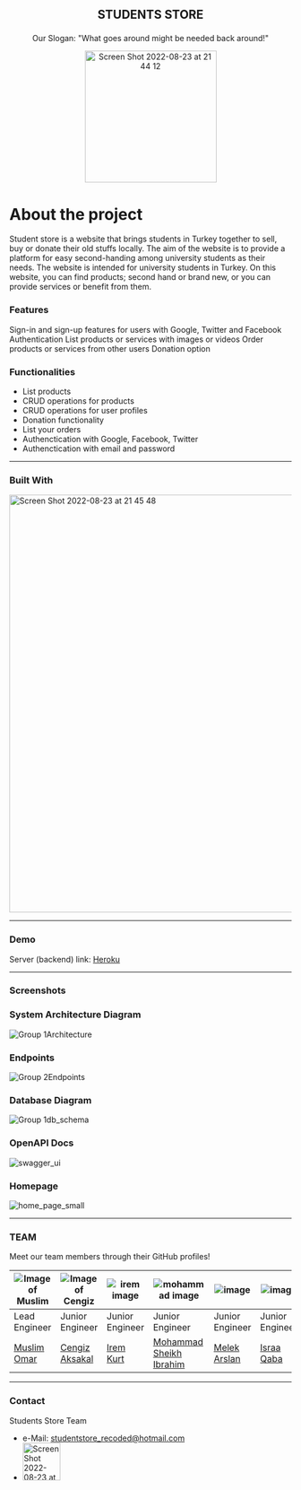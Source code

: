 ## <p align="center">STUDENTS STORE</p> 

<p align="center">Our Slogan: "What goes around might be needed back around!"</p>

<p align="center"><img width="235" alt="Screen Shot 2022-08-23 at 21 44 12" src="https://user-images.githubusercontent.com/89161696/186238707-1631d785-1c6c-4cb5-931b-bf328de5da16.png"></p>

# About the project

Student store is a website that brings students in Turkey together to sell, buy or donate their old stuffs locally. The aim of the website is to provide a platform for easy second-handing among university students as their needs. The website is intended for university students in Turkey. On this website, you can find products; second hand or brand new, or you can provide services or benefit from them.

### Features

Sign-in and sign-up features for users with Google, Twitter and Facebook Authentication
List products or services with images or videos
Order products or services from other users 
Donation option

### Functionalities

- List products
- CRUD operations for products
- CRUD operations for user profiles
- Donation functionality
- List your orders
- Authenctication with Google, Facebook, Twitter
- Authenctication with email and password

________________________________________________________________________________________________________________________________________________________

### Built With

<img width="745" alt="Screen Shot 2022-08-23 at 21 45 48" src="https://user-images.githubusercontent.com/89161696/186238998-ac3b6260-90b6-4d28-84b6-19e79b62c4b2.png">

---

### Demo

Server (backend) link: [Heroku](https://students-store.herokuapp.com/)

________________________________________________________________________________________________________________________________________________________

### Screenshots

### System Architecture Diagram

![Group 1Architecture](https://user-images.githubusercontent.com/44938318/187095949-c558fa5c-1425-40e1-a8f1-e92d311554cb.png)

### Endpoints

![Group 2Endpoints](https://user-images.githubusercontent.com/44938318/187096010-d8e2a05c-867e-4e51-96ef-2b897389aac6.png)

### Database Diagram

![Group 1db_schema](https://user-images.githubusercontent.com/44938318/187171731-0deb2a62-3ea8-4a46-805e-db799f99af00.png)

### OpenAPI Docs

![swagger_ui](https://user-images.githubusercontent.com/89161696/186225450-9805d45b-701a-4df9-ae70-93ef78faca79.PNG)

### Homepage

![home_page_small](https://user-images.githubusercontent.com/89161696/186228219-c3639c60-018e-474f-bdb8-6500276a0021.png)

________________________________________________________________________________________________________________________________________________________

### TEAM

Meet our team members through their GitHub profiles!

| ![Image of Muslim](https://user-images.githubusercontent.com/89161696/186233695-397edd7b-5279-4094-b1e2-7f94166a6e64.png) 	| ![Image of Cengiz](https://user-images.githubusercontent.com/89161696/186232759-7f48b6f1-ce05-4488-a099-6c0137e9ebb0.png) 	| ![irem image](https://user-images.githubusercontent.com/89161696/186232432-981d71d8-f26f-4af8-8793-9f80f9612176.png) 	| ![mohammad image](https://user-images.githubusercontent.com/89161696/186235838-ffd9f6cd-86d8-4527-bf11-39b570d8d4a8.png) 	| ![image](https://user-images.githubusercontent.com/89161696/186234134-d3efdffe-aa81-44ef-ae00-c57fe6bd2cd8.png) 	| ![image](https://user-images.githubusercontent.com/89161696/186234858-ada2bf85-68f5-4ee3-a6ad-a97acfbb8e9c.png) 	|
|---------------------------------------------------------------------------------------------------------------------------	|---------------------------------------------------------------------------------------------------------------------------	|----------------------------------------------------------------------------------------------------------------------	|--------------------------------------------------------------------------------------------------------------------------	|-----------------------------------------------------------------------------------------------------------------	|-----------------------------------------------------------------------------------------------------------------	|
| Lead Engineer                                                                                                              	| Junior Engineer                                                                                                           	| Junior Engineer                                                                                                      	| Junior Engineer                                                                                                          	| Junior Engineer                                                                                                 	| Junior Engineer                                                                                                 	|
| [Muslim Omar ]( https://github.com/muslimomar )                                                                           	| [Cengiz Aksakal ]( https://github.com/cbaksakal )                                                                         	| [Irem Kurt ]( https://github.com/irem-kurt )                                                                         	| [Mohammad Sheikh Ibrahim ]( https://github.com/mohammadibrah )                                                           	| [Melek Arslan ]( https://github.com/melekarslan13 )                                                             	| [Israa Qaba ]( https://github.com/israaQaba )                                                                   	|


________________________________________________________________________________________________________________________________________________________

### Contact

Students Store Team

- e-Mail: studentstore_recoded@hotmail.com
- [<img width="67" alt="Screen Shot 2022-08-23 at 21 36 02" src="https://user-images.githubusercontent.com/89161696/186237389-ead5c254-7bd0-44ff-a0d0-fa6b2bc01f34.png">](https://www.linkedin.com/school/re-coded/)

